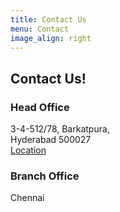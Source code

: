 ```yaml
---
title: Contact Us
menu: Contact
image_align: right
---
```


## **Contact** Us!

### Head Office ###

3-4-512/78, Barkatpura, <br>
Hyderabad 500027 <br>
[Location](https://goo.gl/maps/2ffQegf21bKp9Tmy7,btn-primary,btn-lg)

### Branch Office ###

Chennai